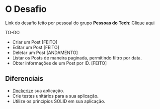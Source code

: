 # O Desafio

Link do desafio feito por pessoal do grupo **Pessoas do Tech**: [Clique aqui](https://github.com/lemesdaniel/desafio-jr-1)

TO-DO 

- Criar um Post [FEITO]
- Editar um Post [FEITO]
- Deletar um Post [ANDAMENTO]
- Listar os Posts de maneira paginada, permitindo filtro por data.
- Obter informações de um Post por ID. [FEITO]
## Diferenciais

- [Dockerize](https://www.docker.com/) sua aplicação.
- Crie testes unitários para a sua aplicação.
- Utilize os princípios SOLID em sua aplicação.
